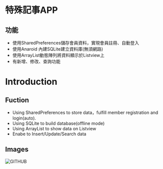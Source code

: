 # 特殊記事APP

## 功能

* 使用SharedPreferences儲存會員資料，實現會員註冊、自動登入
* 使用Anaroid 內建SQLite建立資料庫(無須網路) 
* 使用ArrayList動態陣列將資料顯示於Listview上
* 有新增、修改、查詢功能

# Introduction

## Fuction

* Using SharedPreferences to store data，fulfill member registration and login(auto).
* Using SQLite to build database(offline mode)
* Using ArrayList to show data on Listview
* Enabe to Insert/Update/Search data 


## Images
![GITHUB]( https://upload.cc/i1/2021/07/22/hkzOp2.png)

